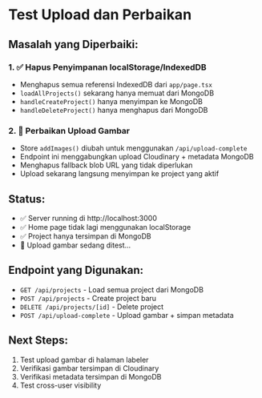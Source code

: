 # Test Upload dan Perbaikan

## Masalah yang Diperbaiki:

### 1. ✅ Hapus Penyimpanan localStorage/IndexedDB
- Menghapus semua referensi IndexedDB dari `app/page.tsx`
- `loadAllProjects()` sekarang hanya memuat dari MongoDB
- `handleCreateProject()` hanya menyimpan ke MongoDB  
- `handleDeleteProject()` hanya menghapus dari MongoDB

### 2. 🔄 Perbaikan Upload Gambar
- Store `addImages()` diubah untuk menggunakan `/api/upload-complete`
- Endpoint ini menggabungkan upload Cloudinary + metadata MongoDB
- Menghapus fallback blob URL yang tidak diperlukan
- Upload sekarang langsung menyimpan ke project yang aktif

## Status:
- ✅ Server running di http://localhost:3000
- ✅ Home page tidak lagi menggunakan localStorage
- ✅ Project hanya tersimpan di MongoDB
- 🔄 Upload gambar sedang ditest...

## Endpoint yang Digunakan:
- `GET /api/projects` - Load semua project dari MongoDB
- `POST /api/projects` - Create project baru
- `DELETE /api/projects/[id]` - Delete project
- `POST /api/upload-complete` - Upload gambar + simpan metadata

## Next Steps:
1. Test upload gambar di halaman labeler
2. Verifikasi gambar tersimpan di Cloudinary
3. Verifikasi metadata tersimpan di MongoDB
4. Test cross-user visibility
